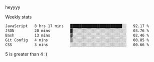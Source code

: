 heyyyy

Weekly stats
<!--START_SECTION:waka-->

```txt
JavaScript   8 hrs 17 mins   ███████████████████████░░   92.17 %
JSON         20 mins         █░░░░░░░░░░░░░░░░░░░░░░░░   03.76 %
Bash         13 mins         ▓░░░░░░░░░░░░░░░░░░░░░░░░   02.46 %
Git Config   4 mins          ▒░░░░░░░░░░░░░░░░░░░░░░░░   00.85 %
CSS          3 mins          ░░░░░░░░░░░░░░░░░░░░░░░░░   00.66 %
```

<!--END_SECTION:waka-->
5 is greater than 4 :)
